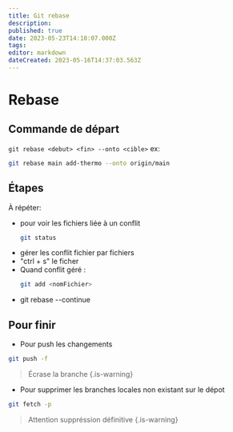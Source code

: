 ```yaml
---
title: Git rebase
description: 
published: true
date: 2023-05-23T14:10:07.000Z
tags: 
editor: markdown
dateCreated: 2023-05-16T14:37:03.563Z
---
```


# Rebase

## Commande de départ
`git rebase <debut> <fin> --onto <cible>`
ex:
```sh
git rebase main add-thermo --onto origin/main
```
## Étapes
À répéter:
-  pour voir les fichiers liée à un conflit
    ```sh
    git status
    ```
- gérer les conflit fichier par fichiers
- "ctrl + s" le ficher
- Quand conflit géré :
    ```sh
    git add <nomFichier>
    ```
- git rebase --continue

## Pour finir
- Pour push les changements
```sh
git push -f
```
> Écrase la branche
{.is-warning}

- Pour supprimer les branches locales non existant sur le dépot
```sh
git fetch -p
```
> Attention suppréssion définitive
{.is-warning}
